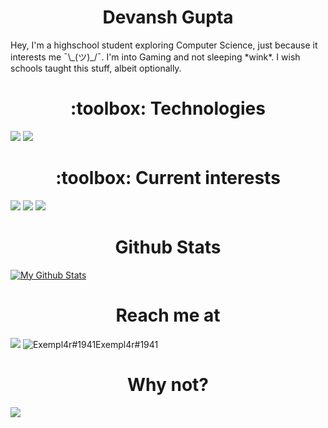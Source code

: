 <h1 align="center">Devansh Gupta</h1>
Hey, I'm a highschool student exploring Computer Science, just because it interests me ¯\_(ツ)_/¯. I'm into Gaming and not sleeping *wink*. I wish schools taught this stuff, albeit optionally.
<h1 align="center"> :toolbox: Technologies </h1>

![](https://img.shields.io/badge/Code-Python-informational?style=flat&logo=python&color=blueviolet)
![](https://img.shields.io/badge/Code-Java-informational?style=flat&logo=java&color=blueviolet)


<h1 align="center"> :toolbox: Current interests </h1>

![](https://img.shields.io/badge/Code-C++-informational?style=flat&logo=c%2B%2B&color=blueviolet)
![](https://img.shields.io/badge/Code-C-informational?style=flat&logo=C&color=blueviolet)
![](https://img.shields.io/badge/Engine-UE4-informational?style=flat&color=blueviolet)


<h1 align="center">Github Stats</h1>
<a href="https://github.com/Devansh-bit">
  <img align="center" src="https://github-readme-stats.vercel.app/api?username=Devansh-bit&show_icons=true&line_height=27&count_private=true&title_color=ffffff&text_color=c9cacc&icon_color=2bbc8a&bg_color=1d1f21" alt="My Github Stats" />
</a>


<h1 align="center">Reach me at</h1>

<a href="https://www.instagram.com/nerdy_dg/"><img src="https://img.icons8.com/cute-clipart/128/000000/instagram-new.png"/></a>
<span><img src="https://img.icons8.com/cute-clipart/128/000000/discord-new-logo.png" alt="Exempl4r#1941"/>Exempl4r#1941</span>

<h1 align="center">Why not?</h1>


<img align="center" src="https://miro.medium.com/max/1200/1*kUaj2XZF0R75duI7Lskt2w.gif">

